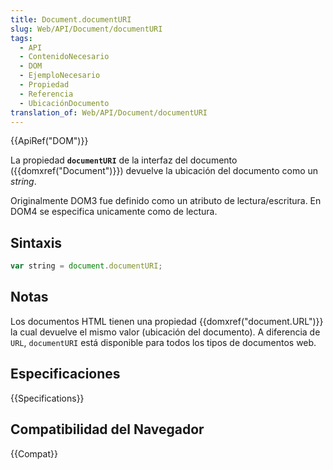 ```yaml
---
title: Document.documentURI
slug: Web/API/Document/documentURI
tags:
  - API
  - ContenidoNecesario
  - DOM
  - EjemploNecesario
  - Propiedad
  - Referencia
  - UbicaciónDocumento
translation_of: Web/API/Document/documentURI
---
```

{{ApiRef("DOM")}}

La propiedad **`documentURI`** de la interfaz del documento ({{domxref("Document")}}) devuelve la ubicación del documento como un _string_.

Originalmente DOM3 fue definido como un atributo de lectura/escritura. En DOM4 se especifica unicamente como de lectura.

## Sintaxis

```js
var string = document.documentURI;
```

## Notas

Los documentos HTML tienen una propiedad {{domxref("document.URL")}} la cual devuelve el mismo valor (ubicación del documento). A diferencia de `URL`, `documentURI` está disponible para todos los tipos de documentos web.

## Especificaciones

{{Specifications}}

## Compatibilidad del Navegador

{{Compat}}
